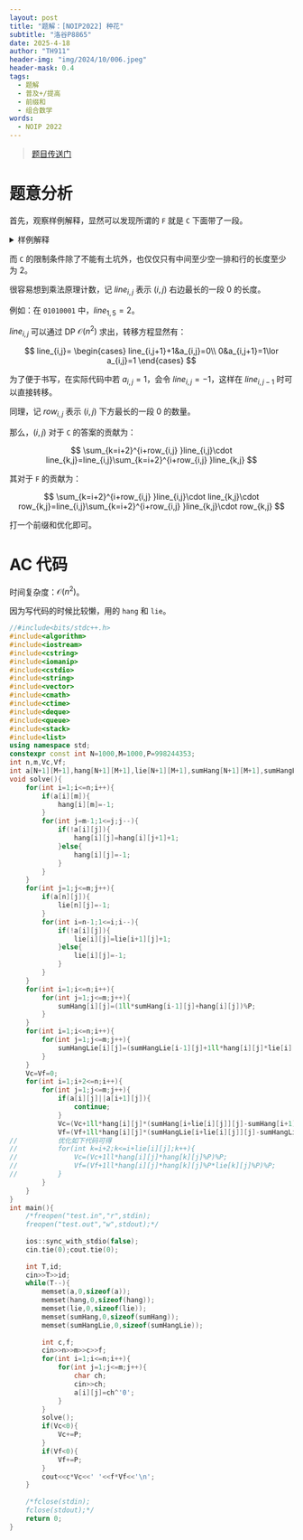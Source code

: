 ```yaml
---
layout: post
title: "题解：[NOIP2022] 种花"
subtitle: "洛谷P8865"
date: 2025-4-18
author: "TH911"
header-img: "img/2024/10/006.jpeg"
header-mask: 0.4
tags:
  - 题解
  - 普及+/提高
  - 前缀和
  - 组合数学
words:
  - NOIP 2022
---
```


> [题目传送门](https://www.luogu.com.cn/problem/P8865)

# 题意分析

首先，观察样例解释，显然可以发现所谓的 `F` 就是 `C` 下面带了一段。

<details class="info">
    <summary>样例解释</summary>
  <p>四个 C- 形种花方案为：</p>

  <div class="language-plaintext highlighter-rouge"><div class="highlight"><pre class="highlight"><code><div class="table-responsive"><table class="rouge-table table"><tbody><tr><td class="rouge-gutter gl"><pre class="lineno">1
2
3
4
</pre></td><td class="rouge-code"><pre>**1 **1 **1 **1
*10 *10 *10 *10
**0 *** *00 *00
000 000 **0 ***
</pre></td></tr></tbody></table></div></code></pre></div> </div>

  <p>其中 * 表示在这个位置种花。注意 C 的两横可以不一样长。</p>

  <p>类似的，两个 F- 形种花方案为：</p>

  <div class="language-plaintext highlighter-rouge"><div class="highlight"><pre class="highlight"><code><div class="table-responsive"><table class="rouge-table table"><tbody><tr><td class="rouge-gutter gl"><pre class="lineno">1
2
3
4
</pre></td><td class="rouge-code"><pre>**1 **1
*10 *10
**0 ***
*00 *00
</pre></td></tr></tbody></table></div></code></pre></div>  </div>
</details>

而 `C` 的限制条件除了不能有土坑外，也仅仅只有中间至少空一排和行的长度至少为 $2$。

很容易想到乘法原理计数，记 $line_{i,j}$ 表示 $(i,j)$ 右边最长的一段 $0$ 的长度。

例如：在 `01010001` 中，$line_{1,5}=2$。

$line_{i,j}$ 可以通过 DP $\mathcal O\left(n^2\right)$ 求出，转移方程显然有：

$$
line_{i,j}=
\begin{cases}
line_{i,j+1}+1&a_{i,j}=0\\
0&a_{i,j+1}=1\lor a_{i,j}=1
\end{cases}
$$

为了便于书写，在实际代码中若 $a_{i,j}=1$，会令 $line_{i,j}=-1$，这样在 $line_{i,j-1}$ 时可以直接转移。

同理，记 $row_{i,j}$ 表示 $(i,j)$ 下方最长的一段 $0$ 的数量。

那么，$(i,j)$ 对于 `C` 的答案的贡献为：

$$
\sum_{k=i+2}^{i+row_{i,j} }line_{i,j}\cdot line_{k,j}=line_{i,j}\sum_{k=i+2}^{i+row_{i,j} }line_{k,j}
$$

其对于 `F` 的贡献为：

$$
\sum_{k=i+2}^{i+row_{i,j} }line_{i,j}\cdot line_{k,j}\cdot row_{k,j}=line_{i,j}\sum_{k=i+2}^{i+row_{i,j} }line_{k,j}\cdot row_{k,j}
$$

打一个前缀和优化即可。

# AC 代码

时间复杂度：$\mathcal O\left(n^2\right)$。

因为写代码的时候比较懒，用的 `hang` 和 `lie`。

```cpp
//#include<bits/stdc++.h>
#include<algorithm>
#include<iostream>
#include<cstring>
#include<iomanip>
#include<cstdio>
#include<string>
#include<vector>
#include<cmath>
#include<ctime>
#include<deque>
#include<queue>
#include<stack>
#include<list>
using namespace std;
constexpr const int N=1000,M=1000,P=998244353;
int n,m,Vc,Vf;
int a[N+1][M+1],hang[N+1][M+1],lie[N+1][M+1],sumHang[N+1][M+1],sumHangLie[N+1][M+1];
void solve(){
	for(int i=1;i<=n;i++){
		if(a[i][m]){
			hang[i][m]=-1;
		}
		for(int j=m-1;1<=j;j--){
			if(!a[i][j]){
				hang[i][j]=hang[i][j+1]+1;
			}else{
				hang[i][j]=-1;
			} 
		}
	}
	for(int j=1;j<=m;j++){
		if(a[n][j]){
			lie[n][j]=-1;
		}
		for(int i=n-1;1<=i;i--){
			if(!a[i][j]){
				lie[i][j]=lie[i+1][j]+1;
			}else{
				lie[i][j]=-1;
			}
		}
	}
	for(int i=1;i<=n;i++){
		for(int j=1;j<=m;j++){
			sumHang[i][j]=(1ll*sumHang[i-1][j]+hang[i][j])%P; 
		}
	}
	for(int i=1;i<=n;i++){
		for(int j=1;j<=m;j++){
			sumHangLie[i][j]=(sumHangLie[i-1][j]+1ll*hang[i][j]*lie[i][j])%P;
		}
	}
	Vc=Vf=0;
	for(int i=1;i+2<=n;i++){
		for(int j=1;j<=m;j++){
			if(a[i][j]||a[i+1][j]){
				continue;
			}
			Vc=(Vc+1ll*hang[i][j]*(sumHang[i+lie[i][j]][j]-sumHang[i+1][j])%P)%P;
			Vf=(Vf+1ll*hang[i][j]*(sumHangLie[i+lie[i][j]][j]-sumHangLie[i+1][j])%P)%P;
//			优化如下代码可得 
//			for(int k=i+2;k<=i+lie[i][j];k++){
//				Vc=(Vc+1ll*hang[i][j]*hang[k][j]%P)%P;
//				Vf=(Vf+1ll*hang[i][j]*hang[k][j]%P*lie[k][j]%P)%P;
//			}
		}
	} 
}
int main(){
	/*freopen("test.in","r",stdin);
	freopen("test.out","w",stdout);*/
	
	ios::sync_with_stdio(false);
	cin.tie(0);cout.tie(0);
	
	int T,id;
	cin>>T>>id;
	while(T--){
		memset(a,0,sizeof(a));
		memset(hang,0,sizeof(hang));
		memset(lie,0,sizeof(lie));
		memset(sumHang,0,sizeof(sumHang));
		memset(sumHangLie,0,sizeof(sumHangLie));
		
		int c,f;
		cin>>n>>m>>c>>f;
		for(int i=1;i<=n;i++){
			for(int j=1;j<=m;j++){
				char ch; 
				cin>>ch;
				a[i][j]=ch^'0';
			}
		}
		solve();
		if(Vc<0){
			Vc+=P; 
		}
		if(Vf<0){
			Vf+=P;
		}
		cout<<c*Vc<<' '<<f*Vf<<'\n';
	}
	
	/*fclose(stdin);
	fclose(stdout);*/
	return 0;
}
```

